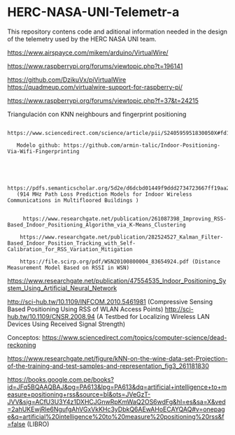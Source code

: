 # HERC-NASA-UNI-Telemetr-a
This repository contens code and aditional information needed in the design of the telemetry used by the HERC NASA UNI team.

https://www.airspayce.com/mikem/arduino/VirtualWire/

https://www.raspberrypi.org/forums/viewtopic.php?t=196141

https://github.com/DzikuVx/piVirtualWire
https://quadmeup.com/virtualwire-support-for-raspberry-pi/

https://www.raspberrypi.org/forums/viewtopic.php?f=37&t=24215



  Triangulación con KNN neighbours and fingerprint positioning

       https://www.sciencedirect.com/science/article/pii/S240595951830050X#fd1
      
       Modelo github: https://github.com/armin-talic/Indoor-Positioning-Via-Wifi-Fingerprinting


       

       https://pdfs.semanticscholar.org/5d2e/d6dcbd01449f9ddd2734723667ff19aa2947.pdf
       (914 MHz Path Loss Prediction Models for Indoor Wireless Communications in Multifloored Buildings )
        

         https://www.researchgate.net/publication/261087398_Improving_RSS-Based_Indoor_Positioning_Algorithm_via_K-Means_Clustering

        https://www.researchgate.net/publication/282524527_Kalman_Filter-Based_Indoor_Position_Tracking_with_Self-Calibration_for_RSS_Variation_Mitigation

        https://file.scirp.org/pdf/WSN20100800004_83654924.pdf (Distance Measurement Model Based on RSSI in WSN)


https://www.researchgate.net/publication/47554535_Indoor_Positioning_System_Using_Artificial_Neural_Network


http://sci-hub.tw/10.1109/INFCOM.2010.5461981 (Compressive Sensing Based Positioning Using
RSS of WLAN Access Points)
http://sci-hub.tw/10.1109/CNSR.2008.94 (A Testbed for Localizing Wireless LAN Devices Using Received Signal Strength)



Conceptos:
https://www.sciencedirect.com/topics/computer-science/dead-reckoning

https://www.researchgate.net/figure/kNN-on-the-wine-data-set-Projection-of-the-training-and-test-samples-and-representation_fig3_261181830

https://books.google.com.pe/books?id=JFq5BQAAQBAJ&pg=PA613&lpg=PA613&dq=artificial+intelligence+to+measure+positioning+rss&source=bl&ots=JVeGzT-JVV&sig=ACfU3U3Y4z1DXHCJGnwRpKmWaQ2OS6wdFg&hl=es&sa=X&ved=2ahUKEwjRle6NgufgAhVGxVkKHc3yDbkQ6AEwAHoECAYQAQ#v=onepage&q=artificial%20intelligence%20to%20measure%20positioning%20rss&f=false  (LIBRO)
